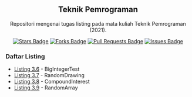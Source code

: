 <h2 align="center">Teknik Pemrograman</h2>
<p align="center">Repositori mengenai tugas listing pada mata kuliah Teknik Pemrograman (2021).</p>
<div align="center">
  <a href="https://github.com/Zlarex/Teknik-Pemrograman/stargazers"><img src="https://img.shields.io/github/stars/Zlarex/Teknik-Pemrograman" alt="Stars Badge"/></a>
  <a href="https://github.com/Zlarex/Teknik-Pemrograman/network/members"><img src="https://img.shields.io/github/forks/Zlarex/Teknik-Pemrograman" alt="Forks Badge"/></a>
  <a href="https://github.com/Zlarex/Teknik-Pemrograman/pulls"><img src="https://img.shields.io/github/issues-pr/Zlarex/Teknik-Pemrograman" alt="Pull Requests Badge"/></a>
  <a href="https://github.com/Zlarex/Teknik-Pemrograman/issues"><img src="https://img.shields.io/github/issues/Zlarex/Teknik-Pemrograman" alt="Issues Badge"/></a>
</div>

### Daftar Listing
- [Listing 3.6](https://github.com/Zlarex/tekpro/tree/w3/src/listing3_6/BigIntegerTest.java) - BigIntegerTest
- [Listing 3.7](https://github.com/Zlarex/tekpro/tree/w3/src/listing3_7/RandomDrawing.java) - RandomDrawing
- [Listing 3.8](https://github.com/Zlarex/tekpro/tree/w3/src/listing3_8/CompoundInterest.java) - CompoundInterest
- [Listing 3.9](https://github.com/Zlarex/tekpro/tree/w3/src/listing3_9/RandomArray.java) - RandomArray
